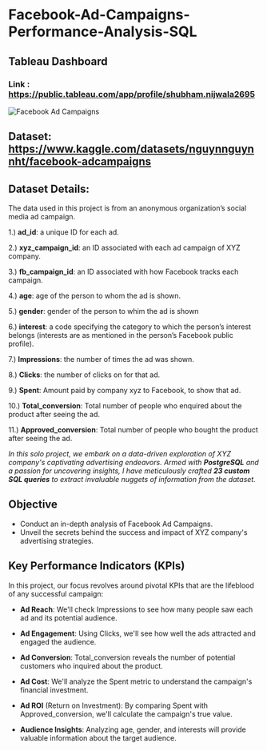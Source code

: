 # Facebook-Ad-Campaigns-Performance-Analysis-SQL

## Tableau Dashboard
### Link : https://public.tableau.com/app/profile/shubham.nijwala2695
![Facebook Ad Campaigns](https://github.com/shubham19nijwala/Facebook-Ad-Campaigns-Performance-Analysis-SQL/assets/130289158/aba7e255-e25f-48c7-b17b-eec3e552d093)


## Dataset: https://www.kaggle.com/datasets/nguynnguynnht/facebook-adcampaigns
## Dataset Details:
The data used in this project is from an anonymous organization’s social media ad campaign.

1.) **ad_id**: a unique ID for each ad.

2.) **xyz_campaign_id**: an ID associated with each ad campaign of XYZ company.

3.) **fb_campaign_id**: an ID associated with how Facebook tracks each campaign.

4.) **age**: age of the person to whom the ad is shown.

5.) **gender**: gender of the person to whim the ad is shown

6.) **interest**: a code specifying the category to which the person’s interest belongs (interests are as mentioned in the person’s Facebook public profile).

7.) **Impressions**: the number of times the ad was shown.

8.) **Clicks**: the number of clicks on for that ad.

9.) **Spent**: Amount paid by company xyz to Facebook, to show that ad.

10.) **Total_conversion**: Total number of people who enquired about the product after seeing the ad.

11.) **Approved_conversion**: Total number of people who bought the product after seeing the ad.


 *In this solo project, we embark on a data-driven exploration of XYZ company's captivating advertising endeavors. Armed with **PostgreSQL** and a passion for uncovering insights, I have meticulously crafted **23 custom SQL queries** to extract invaluable nuggets of information from the dataset.*
## Objective 
* Conduct an in-depth analysis of Facebook Ad Campaigns.
* Unveil the secrets behind the success and impact of XYZ company's advertising strategies.

## Key Performance Indicators (KPIs)
In this project, our focus revolves around pivotal KPIs that are the lifeblood of any successful campaign:
* **Ad Reach**: We'll check Impressions to see how many people saw each ad and its potential audience.

* **Ad Engagement**: Using Clicks, we'll see how well the ads attracted and engaged the audience.

* **Ad Conversion**: Total_conversion reveals the number of potential customers who inquired about the product.

* **Ad Cost**: We'll analyze the Spent metric to understand the campaign's financial investment.

* **Ad ROI** (Return on Investment): By comparing Spent with Approved_conversion, we'll calculate the campaign's true value.

* **Audience Insights**: Analyzing age, gender, and interests will provide valuable information about the target audience.
